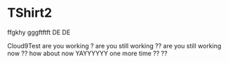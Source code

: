 # TShirt2
ffgkhy
gggftftft
DE DE

Cloud9Test are you working ?
are you still working ??
are you still working now ??
how about now YAYYYYYY
one more time ?? ??
